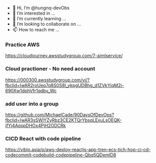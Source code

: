 - 👋 Hi, I’m @hungnq-devObs
- 👀 I’m interested in ...
- 🌱 I’m currently learning ...
- 💞️ I’m looking to collaborate on ...
- 📫 How to reach me ...

<!---
hungnq-devObs/hungnq-devObs is a ✨ special ✨ repository because its `README.md` (this file) appears on your GitHub profile.
You can click the Preview link to take a look at your changes.
--->

### Practice AWS
https://cloudjourney.awsstudygroup.com/7-aimlservice/

### Cloud practioner - No need account
https://000300.awsstudygroup.com/vi/?fbclid=IwAR2roUeq7q8S0S8I_ykpgUDBhg_d1ZVkYiqM2i-690Xw1dphVfr1qdbv_Wc

### add user into a group
https://github.com/MichaelCade/90DaysOfDevOps?fbclid=IwAR3sSWlYZyRbz3CE2KTQrYbsqLExuLsOEQK-ifYj4AqspDHOx4PjH2ODCRk

### CICD React with code pipeline
https://viblo.asia/p/aws-deploy-reactjs-app-tren-ecs-tich-hop-ci-cd-codecommit-codebuild-codepipeline-Qbq5QDemlD8
